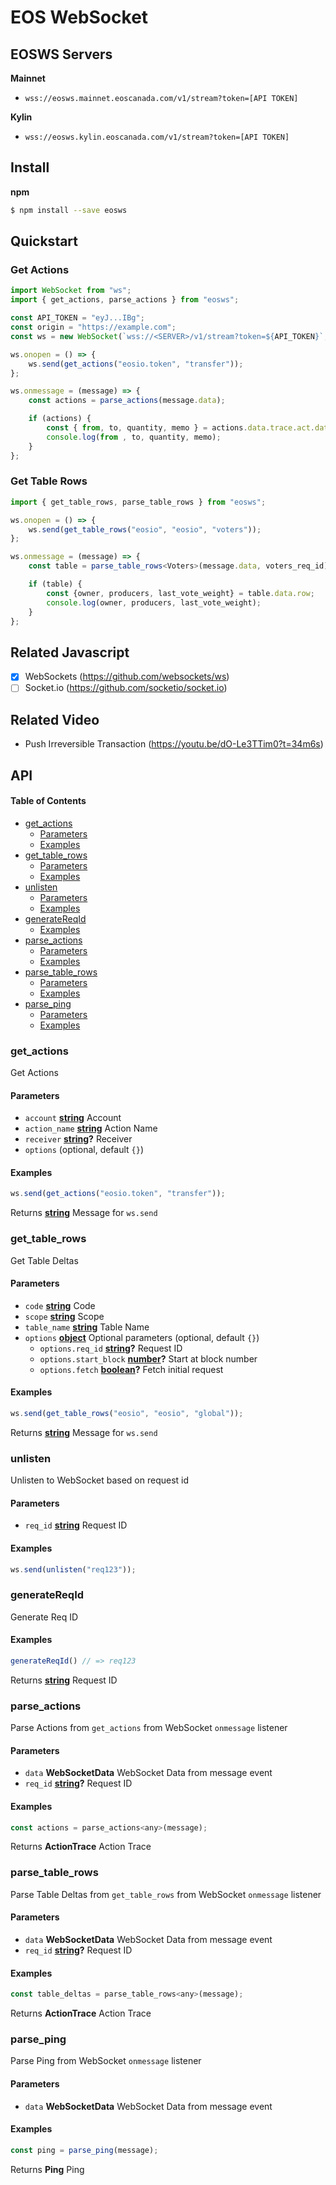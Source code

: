 # EOS WebSocket

## EOSWS Servers

**Mainnet**

-   `wss://eosws.mainnet.eoscanada.com/v1/stream?token=[API TOKEN]`

**Kylin**

-   `wss://eosws.kylin.eoscanada.com/v1/stream?token=[API TOKEN]`

## Install

**npm**

```bash
$ npm install --save eosws
```

## Quickstart

### Get Actions

```ts
import WebSocket from "ws";
import { get_actions, parse_actions } from "eosws";

const API_TOKEN = "eyJ...IBg";
const origin = "https://example.com";
const ws = new WebSocket(`wss://<SERVER>/v1/stream?token=${API_TOKEN}`, {origin});

ws.onopen = () => {
    ws.send(get_actions("eosio.token", "transfer"));
};

ws.onmessage = (message) => {
    const actions = parse_actions(message.data);

    if (actions) {
        const { from, to, quantity, memo } = actions.data.trace.act.data;
        console.log(from , to, quantity, memo);
    }
};
```

### Get Table Rows

```ts
import { get_table_rows, parse_table_rows } from "eosws";

ws.onopen = () => {
    ws.send(get_table_rows("eosio", "eosio", "voters"));
};

ws.onmessage = (message) => {
    const table = parse_table_rows<Voters>(message.data, voters_req_id);

    if (table) {
        const {owner, producers, last_vote_weight} = table.data.row;
        console.log(owner, producers, last_vote_weight);
    }
};
```

## Related Javascript

-   [x] WebSockets (<https://github.com/websockets/ws>)
-   [ ] Socket.io (<https://github.com/socketio/socket.io>)

## Related Video

-   Push Irreversible Transaction (<https://youtu.be/dO-Le3TTim0?t=34m6s>)

## API

<!-- Generated by documentation.js. Update this documentation by updating the source code. -->

#### Table of Contents

-   [get_actions](#get_actions)
    -   [Parameters](#parameters)
    -   [Examples](#examples)
-   [get_table_rows](#get_table_rows)
    -   [Parameters](#parameters-1)
    -   [Examples](#examples-1)
-   [unlisten](#unlisten)
    -   [Parameters](#parameters-2)
    -   [Examples](#examples-2)
-   [generateReqId](#generatereqid)
    -   [Examples](#examples-3)
-   [parse_actions](#parse_actions)
    -   [Parameters](#parameters-3)
    -   [Examples](#examples-4)
-   [parse_table_rows](#parse_table_rows)
    -   [Parameters](#parameters-4)
    -   [Examples](#examples-5)
-   [parse_ping](#parse_ping)
    -   [Parameters](#parameters-5)
    -   [Examples](#examples-6)

### get_actions

Get Actions

#### Parameters

-   `account` **[string](https://developer.mozilla.org/docs/Web/JavaScript/Reference/Global_Objects/String)** Account
-   `action_name` **[string](https://developer.mozilla.org/docs/Web/JavaScript/Reference/Global_Objects/String)** Action Name
-   `receiver` **[string](https://developer.mozilla.org/docs/Web/JavaScript/Reference/Global_Objects/String)?** Receiver
-   `options`   (optional, default `{}`)

#### Examples

```javascript
ws.send(get_actions("eosio.token", "transfer"));
```

Returns **[string](https://developer.mozilla.org/docs/Web/JavaScript/Reference/Global_Objects/String)** Message for `ws.send`

### get_table_rows

Get Table Deltas

#### Parameters

-   `code` **[string](https://developer.mozilla.org/docs/Web/JavaScript/Reference/Global_Objects/String)** Code
-   `scope` **[string](https://developer.mozilla.org/docs/Web/JavaScript/Reference/Global_Objects/String)** Scope
-   `table_name` **[string](https://developer.mozilla.org/docs/Web/JavaScript/Reference/Global_Objects/String)** Table Name
-   `options` **[object](https://developer.mozilla.org/docs/Web/JavaScript/Reference/Global_Objects/Object)** Optional parameters (optional, default `{}`)
    -   `options.req_id` **[string](https://developer.mozilla.org/docs/Web/JavaScript/Reference/Global_Objects/String)?** Request ID
    -   `options.start_block` **[number](https://developer.mozilla.org/docs/Web/JavaScript/Reference/Global_Objects/Number)?** Start at block number
    -   `options.fetch` **[boolean](https://developer.mozilla.org/docs/Web/JavaScript/Reference/Global_Objects/Boolean)?** Fetch initial request

#### Examples

```javascript
ws.send(get_table_rows("eosio", "eosio", "global"));
```

Returns **[string](https://developer.mozilla.org/docs/Web/JavaScript/Reference/Global_Objects/String)** Message for `ws.send`

### unlisten

Unlisten to WebSocket based on request id

#### Parameters

-   `req_id` **[string](https://developer.mozilla.org/docs/Web/JavaScript/Reference/Global_Objects/String)** Request ID

#### Examples

```javascript
ws.send(unlisten("req123"));
```

### generateReqId

Generate Req ID

#### Examples

```javascript
generateReqId() // => req123
```

Returns **[string](https://developer.mozilla.org/docs/Web/JavaScript/Reference/Global_Objects/String)** Request ID

### parse_actions

Parse Actions from `get_actions` from WebSocket `onmessage` listener

#### Parameters

-   `data` **WebSocketData** WebSocket Data from message event
-   `req_id` **[string](https://developer.mozilla.org/docs/Web/JavaScript/Reference/Global_Objects/String)?** Request ID

#### Examples

```javascript
const actions = parse_actions<any>(message);
```

Returns **ActionTrace** Action Trace

### parse_table_rows

Parse Table Deltas from `get_table_rows` from WebSocket `onmessage` listener

#### Parameters

-   `data` **WebSocketData** WebSocket Data from message event
-   `req_id` **[string](https://developer.mozilla.org/docs/Web/JavaScript/Reference/Global_Objects/String)?** Request ID

#### Examples

```javascript
const table_deltas = parse_table_rows<any>(message);
```

Returns **ActionTrace** Action Trace

### parse_ping

Parse Ping from WebSocket `onmessage` listener

#### Parameters

-   `data` **WebSocketData** WebSocket Data from message event

#### Examples

```javascript
const ping = parse_ping(message);
```

Returns **Ping** Ping
